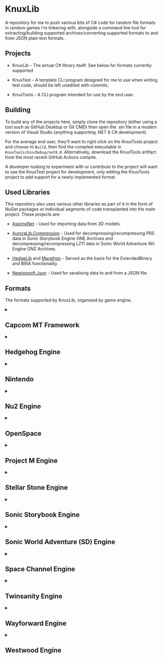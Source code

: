 # KnuxLib

A repository for me to push various bits of C# code for random file formats in random games I'm tinkering with, alongside a command line tool for extracting/building supported archives/converting supported formats to and from JSON plain text formats.

## Projects

- KnuxLib - The actual C# library itself. See below for formats currently supported.

- KnuxTest - A template CLI program designed for me to use when writing test code, should be left unedited with commits.

- KnuxTools - A CLI program intended for use by the end user.

## Building

To build any of the projects here, simply clone the repository (either using a tool such as GitHub Desktop or Git CMD) then open the .sln file in a modern version of Visual Studio (anything supporting .NET 8 C# development).

For the average end user, they'll want to right click on the KnuxTools project and choose to `Build`, then find the compiled executable in `KnuxTools/bin/Debug/net8.0`. Alternatively, download the KnuxTools artifact from the most recent GitHub Actions compile.

A developer looking to experiment with or contribute to the project will want to use the KnuxTest project for development, only editing the KnuxTools project to add support for a newly implemented format.

## Used Libraries

This repository also uses various other libraries as part of it in the form of NuGet packages or individual segments of code transplanted into the main project. These projects are:

- [AssimpNet](https://bitbucket.org/Starnick/assimpnet) - Used for importing data from 3D models.

- [AuroraLib.Compression](https://github.com/Venomalia/AuroraLib.Compression) - Used for decompressing/recompressing PRS data in Sonic Storybook Engine ONE Archives and decompressing/recompressing LZ11 data in Sonic World Adventure Wii Engine ONZ Archives.

- [HedgeLib](https://github.com/Radfordhound/HedgeLib/tree/master) and [Marathon](https://github.com/Big-Endian-32/Marathon) - Served as the basis for the ExtendedBinary and BINA functionality.

- [Newtonsoft.Json](https://github.com/JamesNK/Newtonsoft.Json) - Used for seralising data to and from a JSON file.

## Formats

The formats supported by KnuxLib, organised by game engine.

<details><summary><h2>Capcom MT Framework</h2></summary>

<h3>Known games:</h3>

Name|System(s)
----|---------
Mega Man X Legacy Collection|PC, Xbox ONE, PlayStation 4, Switch
Mega Man X Legacy Collection 2|PC, Xbox ONE, PlayStation 4, Switch
Mega Man 11|PC, Xbox ONE, PlayStation 4, Switch
> **Note**
> Absolutely used in more things, but these are the only ones I've personally experimented with.

<h3>Formats:</h3>

Name|Extension(s)|Support|[1:1](## "Whether or not KnuxLib can make a binary identical copy of a source file.")|Description
----|----|---------------------------------------------------------------------------------------------------------|---------------------------------------------------------------------------------------|-----------
[Archive](KnuxLib/Engines/CapcomMT/Archive.cs)|`*.arc`|[📜](## "Read") [💾](## "Write") [📥](## "Import") [📤](## "Export")|[❌](## "Compression tends to produce slightly different results, but the files produced appear to be fully compatible.")|An archive format used by various games on the Capcom MT Framework, currently only supports version 7 and 9 archives.

</details>

<details><summary><h2>Hedgehog Engine</h2></summary>

<h3>Known games:</h3>

Name|System(s)
----|---------
Sonic Unleashed|Xbox 360, PlayStation 3
Sonic Colours|Nintendo Wii
Sonic Generations|Xbox 360, PlayStation 3, PC
Sonic Lost World|Nintendo Wii U, PC
Mario & Sonic at the Rio 2016 Olympic Games[*](## "Hedgehog Engine 2")|Wii U
Sonic Forces[*](## "Hedgehog Engine 2")|PC, Xbox ONE, PlayStation 4, Switch
Sakura Wars[*](## "Hedgehog Engine 2")|PlayStation 4
Olympic Games Tokyo 2020[*](## "Hedgehog Engine 2")|PC, Xbox ONE, PlayStation 4, Switch
Mario & Sonic at the Tokyo 2020 Olympic Games[*](## "Hedgehog Engine 2")|Switch
Puyo Puyo Tetris 2[*](## "Hedgehog Engine 2")|PC, Xbox ONE, PlayStation 4, Switch
Sonic Colours Ultimate[*](## "Also uses a modified version of Godot 3")|PC, Xbox ONE, PlayStation 4, Switch
Sonic Origins[*](## "Hedgehog Engine 2")[*](## "Also uses the Retro Engine RSDK")|PC, Xbox ONE, PlayStation 4, Switch
Sonic Frontiers[*](## "Hedgehog Engine 2")|PC, Xbox ONE, PlayStation 4, Switch

<h3>Formats:</h3>

Name|Extension(s)|Support|[1:1](## "Whether or not KnuxLib can make a binary identical copy of a source file.")|Description
----|----|---------------------------------------------------------------------------------------------------------|---------------------------------------------------------------------------------------|-----------
[Archive Info](KnuxLib/Engines/Hedgehog/ArchiveInfo.cs)|`*.arcinfo`|[📜](## "Read") [💾](## "Write") [📥](## "Import") [📤](## "Export")|✔️|A format used by Sonic Unleashed to determine what archives the game has.
[Density Point Cloud](KnuxLib/Engines/Hedgehog/DensityPointCloud.cs)|`*.densitypointcloud`|[📜](## "Read") [💾](## "Write") [📥](## "Import") [📤](## "Export")|✔️|A format used by Sonic Frontiers to determine where to place objects definied in the Density Settings format.
[Instance Info](KnuxLib/Engines/Hedgehog/InstanceInfo.cs)|`*.terrain-instanceinfo`|[📜](## "Read") [💾](## "Write") [📥](## "Import") [📤](## "Export")|✔️|A format used from Sonic Unleashed to Sonic Forces to determine where to place terrain models.
[Map (2010)](KnuxLib/Engines/Hedgehog/Map_2010.cs)|`*.map.bin`|[📜](## "Read") [💾](## "Write") [📥](## "Import") [📤](## "Export")|✔️|A format used in Sonic Colours to determine where to place terrain chunks.
[Master Level Table](KnuxLib/Engines/Hedgehog/MasterLevels.cs)|`*.mlevel`|[📜](## "Read") [💾](## "Write") [📥](## "Import") [📤](## "Export")|✔️|A format used by Sonic Frontiers to determine what archives the game has.
[Message Table (2010)](KnuxLib/Engines/Hedgehog/MessageTable_2010.cs)|`*.xtb`|[📜](## "Read") [💾](## "Write") [📥](## "Import") [📤](## "Export")|✔️|A format used by Sonic Colours, Sonic Generations and Mario & Sonic at the London 2012 Olympic Games to store plain text messages.
[Message Table (2013)](KnuxLib/Engines/Hedgehog/MessageTable_2013.cs)|`*.xtb2`|[📜](## "Read") [💾](## "Write") [📥](## "Import") [📤](## "Export")|✔️|A format used by Sonic Lost World to store plain text messages.
[Path Spline](KnuxLib/Engines/Hedgehog/PathSpline.cs)|`*.path` `*.path2.bin`|[📜](## "Read") [💾](## "Write") [📥](## "Import") [📤](## "Export")|✔️|A format used by Sonic Lost World, Sonic Forces and Sonic Frontiers to store splines.
[Point Cloud](KnuxLib/Engines/Hedgehog/PointCloud.cs)|`*.pccol` `*.pcmodel` `*.pcrt` `*.pointcloud`|[📜](## "Read") [💾](## "Write") [📥](## "Import") [📤](## "Export")|✔️|A format used by Sonic Frontiers to determine where to place visual assets.
[Sector Visib](KnuxLib/Engines/Hedgehog/SectorVisibilityCollision_2013.cs)[ility Collision](KnuxLib/Engines/Hedgehog/SectorVisibilityCollision_Wars.cs)|`*.svcol.bin`|[📜](## "Read") [💾](## "Write") [📥](## "Import") [📤](## "Export")|✔️|Formats used by Sonic Lost World and Sonic Forces to determine when specific terrain chunks should be shown or hidden.
[Terrain Material](KnuxLib/Engines/Hedgehog/TerrainMaterial.cs)|`*.terrain-material`|[📜](## "Read") [💾](## "Write") [📥](## "Import") [📤](## "Export")|✔️|A format used by Sonic Frontiers to apply textures to a heightmap.

</details>

<details><summary><h2>Nintendo</h2></summary>

<h3>Formats:</h3>

Name|Extension(s)|Support|[1:1](## "Whether or not KnuxLib can make a binary identical copy of a source file.")|Description
----|----|---------------------------------------------------------------------------------------------------------|---------------------------------------------------------------------------------------|-----------
[U8 Archive](KnuxLib/Engines/Nintendo/U8.cs)|`*.arc`|[📜](## "Read") [💾](## "Write") [📥](## "Import") [📤](## "Export")|[❌](## "Some values are unknown and seemingly useless, so I don't bother to read and thus accurately write them. Sonic '06's modifications to the format also end up having slightly different compression.")|An archive format used by various games Nintendo games (as well as Sonic The Hedgehog (2006) for whatever reason).

</details>

<details><summary><h2>Nu2 Engine</h2></summary>

<h3>Known games:</h3>

Name|System(s)
----|---------
Crash Bandicoot: The Wrath of Cortex|PlayStation 2, Xbox, GameCube
> **Note**
> Absolutely used in more things, but these are the only ones I've personally experimented with.

<h3>Formats:</h3>

Name|Extension(s)|Support|[1:1](## "Whether or not KnuxLib can make a binary identical copy of a source file.")|Description
----|----|---------------------------------------------------------------------------------------------------------|---------------------------------------------------------------------------------------|-----------
[AI Entity Table](KnuxLib/Engines/Nu2/AiEntityTable.cs)|`*.ai`|[📜](## "Read") [💾](## "Write") [📥](## "Import") [📤](## "Export")|✔️|A format used by Crash Bandicoot: The Wrath of Cortex to place enemy characters.
[Crate Table](KnuxLib/Engines/Nu2/CrateTable.cs)|`*.crt`|[📜](## "Read") [💾](## "Write") [📥](## "Import") [📤](## "Export") [🔧](## "Experimental, this format contains multiple unknown values that appear important")|✔️|A format used by Crash Bandicoot: The Wrath of Cortex to place crates.
[Wumpa Fruit Table](KnuxLib/Engines/Nu2/WumpaTable.cs)|`*.wmp`|[📜](## "Read") [💾](## "Write") [📥](## "Import") [📤](## "Export")|✔️|A format used by Crash Bandicoot: The Wrath of Cortex to place Wumpa Fruit.

</details>

<details><summary><h2>OpenSpace</h2></summary>

<h3>Known games:</h3>

Name|System(s)
----|---------
Rayman 2: The Great Escape|Nintendo 64, PC, Dreamcast, PlayStation, PlayStation 2, Nintendo DS, iOS, Nintendo 3DS
> **Note**
> Absolutely used in more things, but these are the only ones I've personally experimented with.

<h3>Formats:</h3>

Name|Extension(s)|Support|[1:1](## "Whether or not KnuxLib can make a binary identical copy of a source file.")|Description
----|----|---------------------------------------------------------------------------------------------------------|---------------------------------------------------------------------------------------|-----------
[Big File Archive](KnuxLib/Engines/OpenSpace/BigFileArchive.cs)|`*.bf` `*.dsc`|[📜](## "Read") [💾](## "Write") [📥](## "Import") [📤](## "Export")|[❌](## "The base game archives have empty folders which I don't replicate.")|An archive format used by Rayman Revolution.

</details>

<details><summary><h2>Project M Engine</h2></summary>

<h3>Known games:</h3>

Name|System(s)
----|---------
Metroid: Other M|Wii
> **Note**
> Likely not this engine's name (if it even had one).

<h3>Formats:</h3>

Name|Extension(s)|Support|[1:1](## "Whether or not KnuxLib can make a binary identical copy of a source file.")|Description
----|----|---------------------------------------------------------------------------------------------------------|---------------------------------------------------------------------------------------|-----------
[Message Table](KnuxLib/Engines/ProjectM/MessageTable.cs)|`*.dat`|[📜](## "Read") [💾](## "Write") [📥](## "Import") [📤](## "Export")|✔️|A format used by Metroid: Other M to store plain text messages.

</details>

<details><summary><h2>Stellar Stone Engine</h2></summary>

<h3>Known games:</h3>

Name|System(s)
----|---------
Big Rigs: Over the Road Racing|PC
> **Note**
> Absolutely used in more things, but these are the only ones I've personally experimented with.

> **Note**
> Likely not this engine's name (if it even had one).

Name|Extension(s)|Support|[1:1](## "Whether or not KnuxLib can make a binary identical copy of a source file.")|Description
----|----|---------------------------------------------------------------------------------------------------------|---------------------------------------------------------------------------------------|-----------
[Material Library](KnuxLib/Engines/StellarStone/MaterialLibrary.cs)|`*.mat`|[📜](## "Read") [💾](## "Write") [📥](## "Import") [📤](## "Export")|✔️|A format used by the Stellar Stone engine to store material data in a plain text format.
[Mesh Object](KnuxLib/Engines/StellarStone/MeshObject.cs)|`*.sco`|[📜](## "Read") [💾](## "Write") [📥](## "Import") [📤](## "Export")|✔️|A format used by the Stellar Stone engine to store model data in a plain text format.

</details>

<details><summary><h2>Sonic Storybook Engine</h2></summary>

<h3>Known games:</h3>

Name|System(s)
----|---------
Sonic and the Secret Rings|Wii
Sonic and the Black Knight|Wii

> **Note**
> Likely not this engine's name (if it even had one).

Name|Extension(s)|Support|[1:1](## "Whether or not KnuxLib can make a binary identical copy of a source file.")|Description
----|----|---------------------------------------------------------------------------------------------------------|---------------------------------------------------------------------------------------|-----------
[Light Field](KnuxLib/Engines/SonicStorybook/LightField.cs)|`*.bin`|[📜](## "Read") [💾](## "Write") [📥](## "Import") [📤](## "Export")|✔️|A format used by Sonic and the Black Knight to handle lighting on objects.
[Motion Table](KnuxLib/Engines/SonicStorybook/MotionTable.cs)|`*.bin`|[📜](## "Read") [💾](## "Write") [📥](## "Import") [📤](## "Export") [🔧](## "Experimental, this format contains multiple unknown values that appear important")|✔️|A format used by the Storybook Engine to store information for animations.
[ONE Archive](KnuxLib/Engines/SonicStorybook/ONE.cs)|`*.one`|[📜](## "Read") [💾](## "Write") [📥](## "Import") [📤](## "Export")|[❌](## "Compression tends to produce slightly different results, but the files produced appear to be fully compatible.")|An archive format used by the Storybook Engine.
[Path Spline](KnuxLib/Engines/SonicStorybook/PathSpline.cs)|`*.pth`|[📜](## "Read") [💾](## "Write") [📤*](## "Export (exports to an OBJ single knotted spline, thus losing the rather important deviation value.)")|✔️|A format used by the Storybook Engine to store splines.
[Stage Entity Table Object Table](KnuxLib/Engines/SonicStorybook/StageEntityTableItems.cs)|`*.bin`|[📜](## "Read") [💾](## "Write") [📥](## "Import") [📤](## "Export")|✔️|A format used by the Storybook Engine to determine what objects can appear in what stages.

</details>

<details><summary><h2>Sonic World Adventure (SD) Engine</h2></summary>

<h3>Known games:</h3>

Name|System(s)
----|---------
Sonic Unleashed|Wii, PlayStation 2

> **Note**
> Likely not this engine's name (if it even had one).

Name|Extension(s)|Support|[1:1](## "Whether or not KnuxLib can make a binary identical copy of a source file.")|Description
----|----|---------------------------------------------------------------------------------------------------------|---------------------------------------------------------------------------------------|-----------
[Area Points Table](KnuxLib/Engines/SonicWorldAdventure_SD/AreaPoints.cs)|`*.wap`|[📜](## "Read") [💾](## "Write") [📥](## "Import") [📤](## "Export")|✔️|A format used by Sonic Unleashed to determine where to place terrain chunks.
[ONE Archive](KnuxLib/Engines/SonicWorldAdventure_SD/ONE.cs)|`*.one` `*.onz`|[📜](## "Read") [💾](## "Write") [📥](## "Import") [📤](## "Export")|[❌](## "Compression tends to produce slightly different results, but the files produced appear to be fully compatible.")|An archive format used by Sonic Unleashed.

</details>

<details><summary><h2>Space Channel Engine</h2></summary>

<h3>Known games:</h3>

Name|System(s)
----|---------
Sonic Channel 5 Part 2|Dreamcast, PlayStation 2, PlayStation 3, PC, Xbox 360

> **Note**
> Likely not this engine's name (if it even had one).

Name|Extension(s)|Support|[1:1](## "Whether or not KnuxLib can make a binary identical copy of a source file.")|Description
----|----|---------------------------------------------------------------------------------------------------------|---------------------------------------------------------------------------------------|-----------
[Caption Table](KnuxLib/Engines/SpaceChannel/CaptionTable.cs)|`*.bin`|[📜](## "Read") [💾](## "Write") [📥](## "Import") [📤](## "Export")|✔️|A format used by Space Channel 5 Part 2 to store plain text messages.

</details>

<details><summary><h2>Twinsanity Engine</h2></summary>

<h3>Known games:</h3>

Name|System(s)
----|---------
Crash Twinsanity|PlayStation 2, Xbox

> **Note**
> Likely not this engine's name (if it even had one).

Name|Extension(s)|Support|[1:1](## "Whether or not KnuxLib can make a binary identical copy of a source file.")|Description
----|----|---------------------------------------------------------------------------------------------------------|---------------------------------------------------------------------------------------|-----------
[Data Header Pair](KnuxLib/Engines/Twinsanity/DataHeaderPair.cs)|`*.bd` `*.bh`|[📜](## "Read") [💾](## "Write") [📥](## "Import") [📤](## "Export")|✔️|An archive format used by Crash Twinsanity.

</details>

<details><summary><h2>Wayforward Engine</h2></summary>

<h3>Known games:</h3>

Name|System(s)
----|---------
Shantae: Risky's Revenge|Nintendo DSi, iOS, PC, PlayStation 4, Wii U, Switch, Xbox ONE
Ducktales Remastered|PlayStation 3, Wii U, PC, Xbox 360, Android, iOS, Windows Phone
Shantae: Half-Genie Hero|PlayStation 4, PlayStation Vita, Wii U, PC, Xbox ONE, Switch
Shantae and the Seven Sirens|iOS, Switch, PlayStation 4, PC, Xbox ONE
> **Note**
> Likely used in more things, but these are the only ones I've personally experimented with.

Name|Extension(s)|Support|[1:1](## "Whether or not KnuxLib can make a binary identical copy of a source file.")|Description
----|----|---------------------------------------------------------------------------------------------------------|---------------------------------------------------------------------------------------|-----------
[Collision](KnuxLib/Engines/Wayforward/Collision.cs)|`*.clb`|[📜](## "Read") [📤](## "Export") [🔧](## "Experimental, a few collision flags are unknown and the version in Seven Sirens has a large chunk of data that has yet to be reverse engineered.")|N/A|A format used by the Wayforward Engine to handle stage collision.
[Environment Table](KnuxLib/Engines/Wayforward/Environment.cs)|`*.env`|[📜](## "Read") [💾](## "Write") [📥](## "Import") [📤](## "Export")|✔️|A format used by the Wayforward Engine to place static meshes into a scene.
[Package Archive](KnuxLib/Engines/Wayforward/Package.cs)|`*.pak`|[📜](## "Read") [💾](## "Write") [📥](## "Import") [📤](## "Export")|✔️|An archive format used by the Wayforward Engine.

</details>

<details><summary><h2>Westwood Engine</h2></summary>

<h3>Known games:</h3>

Name|System(s)
----|---------
Monopoly (1995)|PC
> **Note**
> Potentially used in more things, but this is the only one I've personally experimented with.

Name|Extension(s)|Support|[1:1](## "Whether or not KnuxLib can make a binary identical copy of a source file.")|Description
----|----|---------------------------------------------------------------------------------------------------------|---------------------------------------------------------------------------------------|-----------
[Message Table](KnuxLib/Engines/Westwood/MessageTable.cs)|`*.tre` `*.tru`|[📜](## "Read") [💾](## "Write") [📥](## "Import") [📤](## "Export")|✔️|A format used by the Westwood Engine to store plain text messages.

</details>